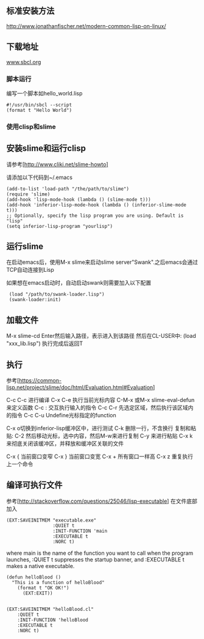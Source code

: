 ## 标准安装方法

http://www.jonathanfischer.net/modern-common-lisp-on-linux/

## 下载地址
www.sbcl.org

### 脚本运行
编写一个脚本如hello_world.lisp
```
#!/usr/bin/sbcl --script
(format t "Hello World")
```

###  使用clisp和slime

## 安装slime和运行clisp

请参考[http://www.cliki.net/slime-howto]

请添加以下代码到~/.emacs

```
(add-to-list 'load-path "/the/path/to/slime")
(require 'slime)
(add-hook 'lisp-mode-hook (lambda () (slime-mode t)))
(add-hook 'inferior-lisp-mode-hook (lambda () (inferior-slime-mode t)))
;; Optionally, specify the lisp program you are using. Default is "lisp"
(setq inferior-lisp-program "yourlisp") 
```

## 运行slime

在启动emacs后，使用M-x slime来启动slime server"Swank".之后emacs会通过TCP自动连接到Lisp

如果想在emacs启动时，自动启动swank则需要加入以下配置
```
 (load "/path/to/swank-loader.lisp")
 (swank-loader:init)
```



## 加载文件

M-x slime-cd Enter然后输入路径，表示进入到该路径
然后在CL-USER中:
(load "xxx_lib.lisp")
执行完成后返回T

## 执行

参考[https://common-lisp.net/project/slime/doc/html/Evaluation.html#Evaluation]

C-c C-c 进行编译
C-x C-e 执行当前光标内容
C-M-x 或M-x slime-eval-defun来定义函数
C-c : 交互执行输入的指令
C-c C-r 先选定区域，然后执行该区域内的指令
C-c C-u Undefine光标指定的function


C-x o切换到inferior-lisp缓冲区中，进行测试
C-k 删除一行，不含换行
复制和粘贴:
C-2 然后移动光标，选中内容，然后M-w来进行复制
C-y 来进行粘贴
C-x k 来彻底关闭该缓冲区，并释放和缓冲区关联的文件

C-x { 当前窗口变窄
C-x } 当前窗口变宽
C-x + 所有窗口一样高
C-x z 重复执行上一个命令

## 编译可执行文件

参考[http://stackoverflow.com/questions/25046/lisp-executable]
在文件底部加入
```
(EXT:SAVEINITMEM "executable.exe"
                 :QUIET t
				 :INIT-FUNCTION 'main
				 :EXECUTABLE t
				 :NORC t)
```
where main is the name of the function you want to call when the program launches, :QUIET t suppresses the startup banner, and :EXECUTABLE t makes a native executable. 

```
(defun helloBlood ()
  "This is a function of helloBlood"
    (format t "OK OK!")
	  (EXT:EXIT))
	  
	  
(EXT:SAVEINITMEM "helloBlood.cl"
	:QUIET t
	:INIT-FUNCTION 'helloBlood
	:EXECUTABLE t
	:NORC t)
																		  
```
